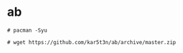 ab
==

<pre><code># pacman -Syu</code></pre>

<pre><code># wget https://github.com/kar5t3n/ab/archive/master.zip</code></pre>
